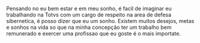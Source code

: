  Pensando no eu bem estar e em meu sonho, é facil de imaginar eu trabalhando na Totvs com um cargo de respeito na area de defesa sibernetica, é posso dizer que eu um sonho.
  Existem muitos desejos, metas e sonhos na vida so que na minha concepção ter um trabalho bem remunerado e exercer uma profissao que eu goste é o mais importate.
